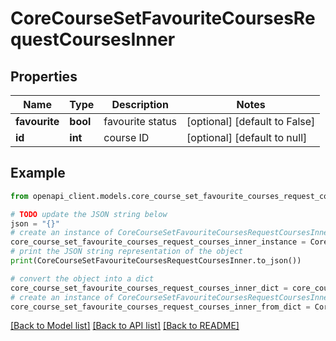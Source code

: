 # CoreCourseSetFavouriteCoursesRequestCoursesInner


## Properties

Name | Type | Description | Notes
------------ | ------------- | ------------- | -------------
**favourite** | **bool** | favourite status | [optional] [default to False]
**id** | **int** | course ID | [optional] [default to null]

## Example

```python
from openapi_client.models.core_course_set_favourite_courses_request_courses_inner import CoreCourseSetFavouriteCoursesRequestCoursesInner

# TODO update the JSON string below
json = "{}"
# create an instance of CoreCourseSetFavouriteCoursesRequestCoursesInner from a JSON string
core_course_set_favourite_courses_request_courses_inner_instance = CoreCourseSetFavouriteCoursesRequestCoursesInner.from_json(json)
# print the JSON string representation of the object
print(CoreCourseSetFavouriteCoursesRequestCoursesInner.to_json())

# convert the object into a dict
core_course_set_favourite_courses_request_courses_inner_dict = core_course_set_favourite_courses_request_courses_inner_instance.to_dict()
# create an instance of CoreCourseSetFavouriteCoursesRequestCoursesInner from a dict
core_course_set_favourite_courses_request_courses_inner_from_dict = CoreCourseSetFavouriteCoursesRequestCoursesInner.from_dict(core_course_set_favourite_courses_request_courses_inner_dict)
```
[[Back to Model list]](../README.md#documentation-for-models) [[Back to API list]](../README.md#documentation-for-api-endpoints) [[Back to README]](../README.md)


